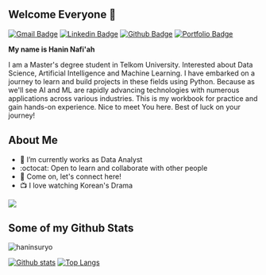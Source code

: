 ## Welcome Everyone 👋
[![Gmail Badge](https://img.shields.io/badge/-haninnafiah@gmail.com-c14438?style=flat&logo=Gmail&logoColor=white&link=mailto:haninnafiah@gmail.com)](mailto:haninnafiah@gmail.com) 
[![Linkedin Badge](https://img.shields.io/badge/-www.linkedin.com/in/haninnafiah-0072b1?style=flat&logo=Linkedin&logoColor=white&link=https://www.linkedin.com/in/www.linkedin.com/in/haninnafiah/)](https://www.linkedin.com/in/www.linkedin.com/in/haninnafiah/) [![Github Badge](https://img.shields.io/badge/-haninsuryo-grey?style=flat&logo=github&logoColor=white&link=https://github.com/haninsuryo/)](https://www.github.com/haninsuryo/) [![Portfolio Badge](https://img.shields.io/badge/portfolio-web-blue?style=flat&link=https://medium.com/@hannnfh/)](https://medium.com/@hannnfh/) <p align='left'> **My name is Hanin Nafi'ah**
  
  I am a Master's degree student in Telkom University. Interested about Data Science, Artificial Intelligence and Machine Learning. I have embarked on a journey to learn and build projects in these fields using Python. Because as we'll see AI and ML are rapidly advancing technologies with numerous applications across various industries. This is my workbook for practice and gain hands-on experience. Nice to meet You here. Best of luck on your journey!
  
## About Me
  
  - 🌱 I’m currently works as Data Analyst 
  -  :octocat: Open to learn and collaborate with other people
  - 💬 Come on, let's connect here!
  - 📺 I love watching Korean's Drama 

  <img src= 'https://i.pinimg.com/originals/98/31/49/983149ad86716e2ae167f49c4faa0d0e.gif' />
  
  </p>
  
## Some of my Github Stats
<p align=left> <img src=https://komarev.com/ghpvc/?username=haninsuryo alt=haninsuryo /> </p>

[![Github stats](https://github-readme-stats.vercel.app/api?username=haninsuryo&show_icons=true&include_all_commits=true)](https://github.com/haninsuryo/github-readme-stats)
[![Top Langs](https://github-readme-stats.vercel.app/api/top-langs/?username=haninsuryo&layout=compact)](https://github.com/haninsuryo/github-readme-stats)
